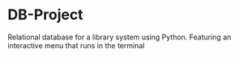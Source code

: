 # DB-Project

Relational database for a library system using Python. Featuring an interactive menu that runs in the terminal
